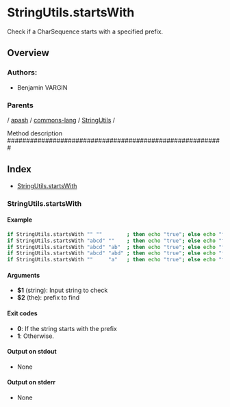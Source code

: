 # StringUtils.startsWith

Check if a CharSequence starts with a specified prefix.

## Overview

<!-- -->

### Authors:
* Benjamin VARGIN

### Parents
<!-- apash.parentBegin -->
[](../../../../.md) / [apash](../../../apash.md) / [commons-lang](../../commons-lang.md) / [StringUtils](../StringUtils.md) / 
<!-- apash.parentEnd -->

Method description #########################################################

## Index

* [StringUtils.startsWith](#stringutilsstartswith)

### StringUtils.startsWith

#### Example

```bash
if StringUtils.startsWith "" ""        ; then echo "true"; else echo "false"; # true
if StringUtils.startsWith "abcd" ""    ; then echo "true"; else echo "false"; # true
if StringUtils.startsWith "abcd" "ab"  ; then echo "true"; else echo "false"; # true
if StringUtils.startsWith "abcd" "abd" ; then echo "true"; else echo "false"; # false
if StringUtils.startsWith ""     "a"   ; then echo "true"; else echo "false"; # false
```

#### Arguments

* **$1** (string): Input string to check
* **$2** (the): prefix to find

#### Exit codes

* **0**: If the string starts with the prefix
* **1**: Otherwise.

#### Output on stdout

* None

#### Output on stderr

* None

